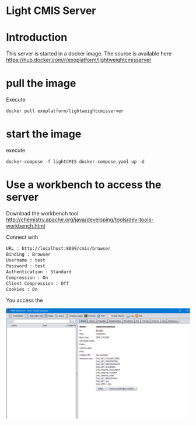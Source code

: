 # Light CMIS Server

# Introduction
This server is started in a docker image.
The source is available here
https://hub.docker.com/r/exoplatform/lightweightcmisserver

# pull the image

Execute
```shell
docker pull exoplatform/lightweightcmisserver
```

# start the image

execute
```shell
docker-compose -f lightCMIS-docker-compose.yaml up -d
```

# Use a workbench to access the server

Download the workbench tool http://chemistry.apache.org/java/developing/tools/dev-tools-workbench.html

Connect with

````
URL : http://localhost:8099/cmis/browser
Binding : Browser
Username : test
Password : test
Authentication : Standard
Compression : On
Client Compression : Off
Cookies : On
````

You access the 

![workbench.png](workbench.png)